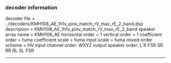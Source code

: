 
### decoder information 
decoder file = ../decoders/KMH108_AE_1h1v_pinv_match_rV_max_rE_2_band.dsp
description = KMH108_AE_1h1v_pinv_match_rV_max_rE_2_band
speaker array name = KMH108_AE
horizontal order   = 1
vertical order     = 1
coefficient order  = fuma
coefficient scale  = fuma
input scale        = fuma
mixed-order scheme = HV
input channel order: WXYZ
output speaker order: L R FSR SR RR RL SL FSR 

---

